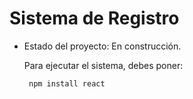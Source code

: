 <h1> Sistema de Registro</h1>

- Estado del proyecto: En construcción.

  Para ejecutar el sistema, debes poner:

  ``` npm install react```
